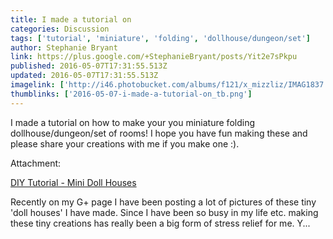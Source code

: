 ```yaml
---
title: I made a tutorial on
categories: Discussion
tags: ['tutorial', 'miniature', 'folding', 'dollhouse/dungeon/set']
author: Stephanie Bryant
link: https://plus.google.com/+StephanieBryant/posts/Yit2e7sPkpu
published: 2016-05-07T17:31:55.513Z
updated: 2016-05-07T17:31:55.513Z
imagelink: ['http://i46.photobucket.com/albums/f121/x_mizzliz/IMAG1837.jpg']
thumblinks: ['2016-05-07-i-made-a-tutorial-on_tb.png']
---
```


I made a tutorial on how to make your you miniature folding dollhouse/dungeon/set of rooms! I hope you have fun making these and please share your creations with me if you make one :).


Attachment:

<a href='http://epicxcloth.blogspot.com/2015/09/diy-tutorial-mini-doll-houses.html'>DIY Tutorial - Mini Doll Houses</a>


Recently on my G+ page I have been posting a lot of pictures of these tiny 'doll houses' I have made. Since I have been so busy in my life etc. making these tiny creations has really been a big form of stress relief for me. Y...